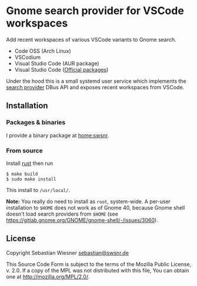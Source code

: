 # Gnome search provider for VSCode workspaces

Add recent workspaces of various VSCode variants to Gnome search.

- Code OSS (Arch Linux)
- VSCodium
- Visual Studio Code (AUR package)
- Visual Studio Code ([Official packages](https://code.visualstudio.com/download))

Under the hood this is a small systemd user service which implements the [search provider][1] DBus API and exposes recent workspaces from VSCode.

[1]: https://developer.gnome.org/SearchProvider/documentation/tutorials/search-provider.html

## Installation

### Packages & binaries

I provide a binary package at [home:swsnr](https://build.opensuse.org/repositories/home:swsnr).

### From source

Install [rust](https://www.rust-lang.org/tools/install) then run

```console
$ make build
$ sudo make install
```

This install to `/usr/local/`.

**Note:** You really do need to install as `root`, system-wide.
A per-user installation to `$HOME` does not work as of Gnome 40, because Gnome shell doesn't load search providers from `$HOME` (see <https://gitlab.gnome.org/GNOME/gnome-shell/-/issues/3060>).

## License

Copyright Sebastian Wiesner <sebastian@swsnr.de>

This Source Code Form is subject to the terms of the Mozilla Public
License, v. 2.0. If a copy of the MPL was not distributed with this
file, You can obtain one at <http://mozilla.org/MPL/2.0/>.
